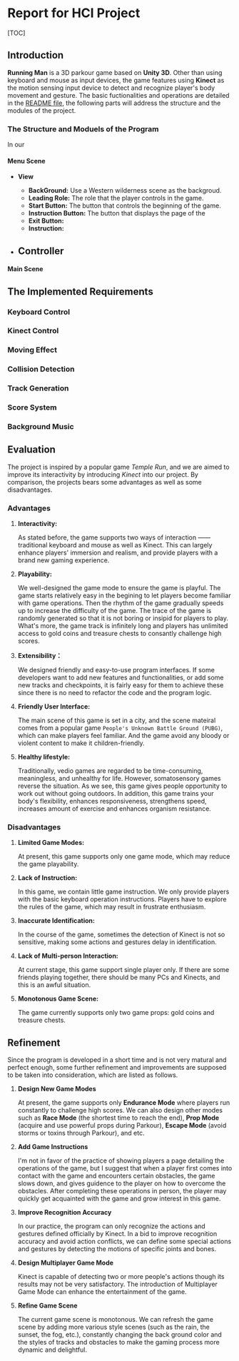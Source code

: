 # Report for HCI Project

[TOC]

## Introduction

**Running Man** is a 3D parkour game based on **Unity 3D**. Other than using keyboard and mouse as input devices, the game features using **Kinect** as the motion sensing input device to detect and recognize player's body movement and gesture. The basic fuctionalities and operations are detailed in the [README file](README.md), the following parts will address the structure and the modules of the project.

### The Structure and Moduels of the Program

In our 

#### Menu Scene

- **View**
  - **BackGround:** Use a Western wilderness scene as the backgroud.
  - **Leading Role:** The role that the player controls in the game.
  - **Start Button:** The button that controls the beginning of the game.
  - **Instruction Button:** The button that displays the page of the 
  - **Exit Button:**
  - **Instruction:**

- **Controller**
  - 

#### Main Scene

## The Implemented Requirements

### Keyboard Control

### Kinect Control

### Moving Effect

### Collision Detection

### Track Generation

### Score System

### Background Music

## Evaluation

The project is inspired by a popular game *Temple Run*, and we are aimed to improve its interactivity by introducing *Kinect* into our project. By comparison, the projects bears some advantages as well as some disadvantages.

### Advantages

1. **Interactivity:**

   As stated before, the game supports  two ways of interaction —— traditional keyboard and mouse as well as Kinect. This can largely enhance players' immersion and realism, and provide players with a brand new gaming experience.

2. **Playability:**

   We well-designed the game mode to ensure the game is playful. The game starts relatively easy in the begining to let players become familiar with game operations. Then the rhythm of the game gradually speeds up to increase the difficulty of the game. The trace of the game is randomly generated so that it is not boring or insipid for players to play. What's more, the game track is infinitely long and players has unlimited access to gold coins and treasure chests to consantly challenge high scores.

3. **Extensibility：**

   We designed friendly and easy-to-use program interfaces. If some developers want to add new features and functionalities, or add some new tracks and checkpoints, it is fairly easy for them to achieve these since there is no need to refactor the code and the program logic.

4. **Friendly User Interface:**

   The main scene of this game is set in a city, and the scene mateiral comes from a popular game `People's Unknown Battle Ground (PUBG)`, which can make players feel familiar. And the game avoid any bloody or violent content to make it children-friendly.

5. **Healthy lifestyle:**

   Traditionally, vedio games are regarded to be time-consuming, meaningless, and unhealthy for life. However, somatosensory games reverse the situation. As we see, this game gives people opportunity to work out without going outdoors. In addition, this game trains your body's flexibility, enhances responsiveness, strengthens speed, increases amount of exercise and enhances organism resistance.

### Disadvantages

1. **Limited Game Modes:**

   At present, this game supports only one game mode, which may reduce the game playability.

2. **Lack of Instruction:**

   In this game, we contain little game instruction. We only provide players with the basic keyboard operation instructions. Players have to explore the rules of the game, which may result in frustrate enthusiasm.

3. **Inaccurate Identification:**

   In the course of the game, sometimes the detection of Kinect is not so sensitive, making some actions and gestures delay in identification.

4. **Lack of Multi-person Interaction:**

   At current stage, this game support single player only. If there are some friends playing together, there should be many PCs and Kinects, and this is an awful situation.

5. **Monotonous Game Scene:**

   The game currently supports only two game props: gold coins and treasure chests.

## Refinement

Since the program is developed in a short time and is not very matural and perfect enough, some further refinement and improvements are supposed to be taken into consideration, which are listed as follows.

1. **Design New Game Modes**

   At present, the game supports only **Endurance Mode** where players run constantly to challenge high scores. We can also design other modes such as **Race Mode** (the shortest time to reach the end), **Prop Mode** (acquire and use powerful props during Parkour), **Escape Mode** (avoid storms or toxins through Parkour), and etc.

2. **Add Game Instructions**

   I'm not in favor of the practice of showing players a page detailing the operations of the game, but I suggest that when a player first comes into contact with the game and encounters certain obstacles, the game slows down, and gives guidence to the player on how to overcome the obstacles. After completing these operations in person, the player may quickly get acquainted with the game and grow interest in this game.

3. **Improve Recognition Accuracy**

   In our practice, the program can only recognize the actions and gestures defined officially by Kinect. In a bid to improve recognition accuracy and avoid action conflicts, we can define some special actions and gestures by detecting the motions of specific joints and bones.

4. **Design Multiplayer Game Mode**

   Kinect is capable of detecting two or more people's actions though its results may not be very satisfactory. The introduction of Multiplayer Game Mode can enhance the entertainment of the game. 

5. **Refine Game Scene**

   The current game scene is monotonous. We can refresh the game scene by adding more various style scenes (such as the rain, the sunset, the fog, etc.), constantly changing the back ground color and the styles of tracks and obstacles to make the gaming process more dynamic and delightful.